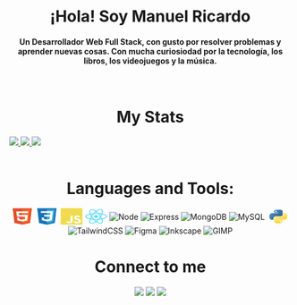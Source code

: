 ###
<h1 align="center">¡Hola! Soy Manuel Ricardo</h1>
<h4 align="center">
Un Desarrollador Web Full Stack, con gusto por resolver problemas y aprender nuevas cosas. Con mucha curiosiodad por la tecnología, los libros, los videojuegos y la música.
</h4>

<br>

<h1 align="center">My Stats</h1>
<div>
  <a href="https://github.com/manuel101284/manuel101284.git">
    <img height="160em" src="http://github-readme-streak-stats.herokuapp.com?user=manuel101284&theme=noctis_minimus" />
    <img height="160em" src="https://github-readme-stats.vercel.app/api?username=manuel101284&show_icons=true&theme=noctis_minimus" />
    <img height="160em" src="https://github-readme-stats.vercel.app/api/top-langs/?username=manuel101284&theme=noctis_minimus" />
  </a>
  
</div>


<div align="center" style="display: inline_block"><br>
  <h1 align="center">Languages and Tools:</h1>
  <img align="center" alt="HTML" height="30" width="40" src="https://raw.githubusercontent.com/devicons/devicon/master/icons/html5/html5-original.svg">
  <img align="center" alt="CSS" height="30" width="40" src="https://raw.githubusercontent.com/devicons/devicon/master/icons/css3/css3-original.svg">
  <img align="center" alt="Js" height="30" width="40" src="https://raw.githubusercontent.com/devicons/devicon/master/icons/javascript/javascript-plain.svg">
  <img align="center" alt="React" height="30" width="40" src="https://raw.githubusercontent.com/devicons/devicon/master/icons/react/react-original.svg">
  <img align="center" alt="Node" height="30" width="40" src="https://cdn.jsdelivr.net/gh/devicons/devicon/icons/nodejs/nodejs-original.svg">
  <img align="center" alt="Express" height="30" width="40" src="https://cdn.jsdelivr.net/gh/devicons/devicon/icons/express/express-original.svg">
  <img align="center" alt="MongoDB" height="30" width="40" src="https://cdn.jsdelivr.net/gh/devicons/devicon/icons/mongodb/mongodb-original.svg">
  <img align="center" alt="MySQL" height="30" width="40" src="https://cdn.jsdelivr.net/gh/devicons/devicon/icons/mysql/mysql-original.svg">
  <img align="center" alt="Python" height="30" width="40" src="https://raw.githubusercontent.com/devicons/devicon/master/icons/python/python-original.svg">
  <img align="center" alt="TailwindCSS" height="30" width="40" src="https://cdn.jsdelivr.net/gh/devicons/devicon/icons/tailwindcss/tailwindcss-plain.svg">
  <img align="center" alt="Figma" height="30" width="40" src="https://cdn.jsdelivr.net/gh/devicons/devicon/icons/figma/figma-original.svg">
  <img align="center" alt="Inkscape" height="30" width="40" src="https://cdn.jsdelivr.net/gh/devicons/devicon/icons/inkscape/inkscape-original.svg">
  <img align="center" alt="GIMP" height="30" width="40" src="https://cdn.jsdelivr.net/gh/devicons/devicon/icons/gimp/gimp-original.svg">
  
  </div>
  
<h1 align="center">Connect to me</h1>
<div align="center" style="display: inline_block"> 
  <a href="https://www.linkedin.com/in/manuelricardocc/" target="_blank"><img src="https://img.shields.io/badge/-LinkedIn-%230077B5?style=for-the-badge&logo=linkedin&logoColor=Violet" target="_blank"></a>
  <a href="https://discord.manuel101284#9918" target="blank"><img src="https://img.shields.io/badge/-Discord-%235865F2?style=for-the-badge&logo=Discord&logoColor=white" /></a>
  <a href="https://t.me/Manuel101284" target="blank"><img src="https://img.shields.io/badge/-Telegram-%232AABEE?style=for-the-badge&logo=Telegram&logoColor=white" /></a>
</div>  


  
  
##

<!--
**manuel101284/manuel101284** is a ✨ _special_ ✨ repository because its `README.md` (this file) appears on your GitHub profile.

Here are some ideas to get you started:

- 🔭 I’m currently working on ...
- 🌱 I’m currently learning ...
- 👯 I’m looking to collaborate on ...
- 🤔 I’m looking for help with ...
- 💬 Ask me about ...
- 📫 How to reach me: ...
- 😄 Pronouns: ...
- ⚡ Fun fact: ...
-->
